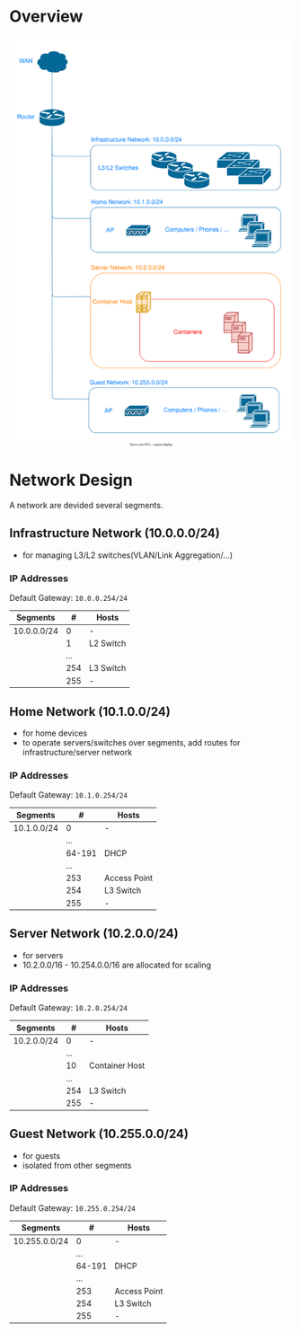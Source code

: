 # Overview

![network_diaglam.drawio.svg](./images/network_diaglam.drawio.svg)

# Network Design

A network are devided several segments.

## Infrastructure Network (10.0.0.0/24)

- for managing L3/L2 switches(VLAN/Link Aggregation/...)

### IP Addresses

Default Gateway: `10.0.0.254/24`

| Segments | # | Hosts |
| ---- | -- | -------- |
| 10.0.0.0/24 | 0 | - |
|  | 1 | L2 Switch |
|  | ... |  |
|  | 254 | L3 Switch |
|  | 255 | - |

## Home Network (10.1.0.0/24)

- for home devices
- to operate servers/switches over segments, add routes for infrastructure/server network

### IP Addresses

Default Gateway: `10.1.0.254/24`

| Segments | # | Hosts |
| ---- | -- | -------- |
| 10.1.0.0/24 | 0 | - |
|  | ... |  |
|  | 64-191 | DHCP |
|  | ... |  |
|  | 253 | Access Point |
|  | 254 | L3 Switch |
|  | 255 | - |

## Server Network (10.2.0.0/24)

- for servers
- 10.2.0.0/16 - 10.254.0.0/16 are allocated for scaling

### IP Addresses

Default Gateway: `10.2.0.254/24`

| Segments | # | Hosts |
| ---- | -- | -------- |
| 10.2.0.0/24 | 0 | - |
|  | ... |  |
|  | 10 | Container Host |
|  | ... |  |
|  | 254 | L3 Switch |
|  | 255 | - |

## Guest Network (10.255.0.0/24)

- for guests
- isolated from other segments

### IP Addresses

Default Gateway: `10.255.0.254/24`

| Segments | # | Hosts |
| ---- | -- | -------- |
| 10.255.0.0/24 | 0 | - |
|  | ... |  |
|  | 64-191 | DHCP |
|  | ... |  |
|  | 253 | Access Point |
|  | 254 | L3 Switch |
|  | 255 | - |

